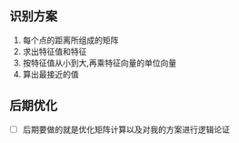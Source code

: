 
识别方案
------------

1. 每个点的距离所组成的矩阵
2. 求出特征值和特征
3. 按特征值从小到大,再乘特征向量的单位向量
4. 算出最接近的值	


后期优化
------------

- [ ] 后期要做的就是优化矩阵计算以及对我的方案进行逻辑论证
	